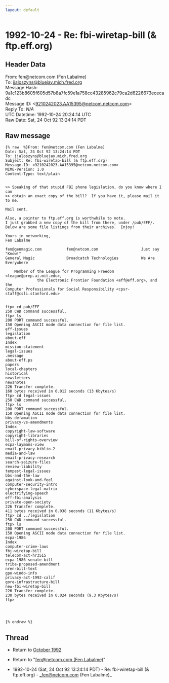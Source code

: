```yaml
---
layout: default
---
```


# 1992-10-24 - Re: fbi-wiretap-bill (& ftp.eff.org)

## Header Data

From: fen<span>@</span>netcom.com (Fen Labalme)<br>
To: jjaloszyns@bluejay.mich.fred.org<br>
Message Hash: 9a1c123b8605f605d57b8a7fc59e1a758cc43285962c79ca2d6226673ececadc<br>
Message ID: \<9210242023.AA15395@netcom.netcom.com\><br>
Reply To: _N/A_<br>
UTC Datetime: 1992-10-24 20:24:14 UTC<br>
Raw Date: Sat, 24 Oct 92 13:24:14 PDT<br>

## Raw message

```
{% raw  %}From: fen@netcom.com (Fen Labalme)
Date: Sat, 24 Oct 92 13:24:14 PDT
To: jjaloszyns@bluejay.mich.fred.org
Subject: Re: fbi-wiretap-bill (& ftp.eff.org)
Message-ID: <9210242023.AA15395@netcom.netcom.com>
MIME-Version: 1.0
Content-Type: text/plain


>> Speaking of that stupid FBI phone legislation, do you know where I can
>> obtain an exact copy of the bill?  If you have it, please mail it to me.

Mail sent.

Also, a pointer to ftp.eff.org is worthwhile to note.
I just grabbed a new copy of the bill from there, under /pub/EFF/.
Below are some file listings from their archives.  Enjoy!

Yours in networking,
Fen Labalme

fen@genmagic.com           fen@netcom.com                   Just say "Know!"
General Magic              Broadcatch Technologies          We Are Everywhere

    Member of the League for Programming Freedom <league@prep.ai.mit.edu>,
              the Electronic Frontier Foundation <eff@eff.org>, and the
Computer Professionals for Social Responsibility <cpsr-staff@csli.stanford.edu>


ftp> cd pub/EFF
250 CWD command successful.
ftp> ls
200 PORT command successful.
150 Opening ASCII mode data connection for file list.
eff-issues
legislation
about-eff
Index
mission-statement
legal-issues
.message
about-eff.ps
papers
local-chapters
historical
newsletters
newsnotes
226 Transfer complete.
160 bytes received in 0.012 seconds (13 Kbytes/s)
ftp> cd legal-issues
250 CWD command successful.
ftp> ls
200 PORT command successful.
150 Opening ASCII mode data connection for file list.
bbs-defamation
privacy-vs-amendments
Index
copyright-law-software
copyright-libraries
bill-of-rights-overview
ecpa-laymans-view
email-privacy-biblio-2
media-and-law
email-privacy-research
search-seizure-files
review-liability
tempest-legal-issues
bbs-and-the-law
against-look-and-feel
computer-security-intro
cyberspace-legal-matrix
electrifying-speech
eff-fbi-analysis
private-open-society
226 Transfer complete.
411 bytes received in 0.038 seconds (11 Kbytes/s)
ftp> cd ../legislation
250 CWD command successful.
ftp> ls
200 PORT command successful.
150 Opening ASCII mode data connection for file list.
ecpa-1986
Index
computer-crime-laws
fbi-wiretap-bill
telecom-act-hr3515
ecpa-1986-senate-bill
tribe-proposed-amendment
nren-bill-text
gpo-windo-info
privacy-act-1992-calif
gore-infrastructure-bill
new-fbi-wiretap-bill
226 Transfer complete.
230 bytes received in 0.024 seconds (9.3 Kbytes/s)
ftp>




{% endraw %}
```

## Thread

+ Return to [October 1992](/archive/1992/10)

+ Return to "[fen<span>@</span>netcom.com (Fen Labalme)](/authors/fen_at_netcom_com_fen_labalme_)"

+ 1992-10-24 (Sat, 24 Oct 92 13:24:14 PDT) - Re: fbi-wiretap-bill (& ftp.eff.org) - _fen@netcom.com (Fen Labalme)_

